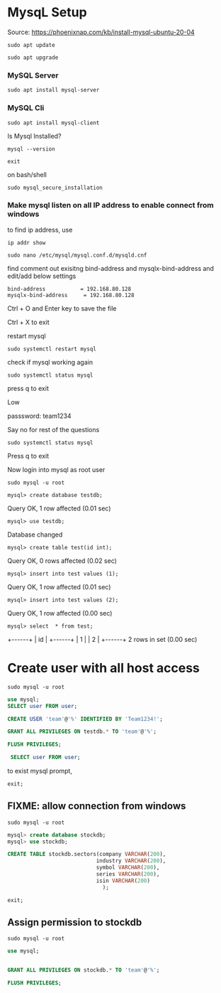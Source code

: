 # MysqL Setup

Source:  https://phoenixnap.com/kb/install-mysql-ubuntu-20-04

```
sudo apt update
```

```
sudo apt upgrade
```

### MySQL Server

```
sudo apt install mysql-server
```

### MySQL Cli

```
sudo apt install mysql-client
```

Is Mysql Installed?

```
mysql --version
```

```
exit
```

on bash/shell

```
sudo mysql_secure_installation
```



### Make mysql listen on all IP address to enable connect from windows

to find ip address, use

```
ip addr show
```


```
sudo nano /etc/mysql/mysql.conf.d/mysqld.cnf 
```

find comment out exisitng bind-address and mysqlx-bind-address
and  edit/add below settings

```
bind-address           = 192.168.80.128           
mysqlx-bind-address     = 192.168.80.128
```

Ctrl + O  and Enter key to save the file

Ctrl + X to exit


restart mysql 
```
sudo systemctl restart mysql
```

check if mysql working again

```
sudo systemctl status mysql
```

press q to exit


Low 

passsword: team1234

Say no for rest of the questions


```
sudo systemctl status mysql
```

Press q to exit


Now login into mysql as root user


```
sudo mysql -u root
```

 


```
mysql> create database testdb;
```
Query OK, 1 row affected (0.01 sec)

```
mysql> use testdb;
```
Database changed
```
mysql> create table test(id int);
```
Query OK, 0 rows affected (0.02 sec)
```
mysql> insert into test values (1);
```
Query OK, 1 row affected (0.01 sec)
```
mysql> insert into test values (2);
```
Query OK, 1 row affected (0.00 sec)

```
mysql> select  * from test;

```

+------+
| id   |
+------+
|    1 |
|    2 |
+------+
2 rows in set (0.00 sec)


# Create user with all host access

```
sudo mysql -u root
```


```sql
use mysql;
SELECT user FROM user;

CREATE USER 'team'@'%' IDENTIFIED BY 'Team1234!';

GRANT ALL PRIVILEGES ON testdb.* TO 'team'@'%';

FLUSH PRIVILEGES;

 SELECT user FROM user;

```

to exist mysql prompt,

```sql
exit;
```

## FIXME: allow connection from windows


```
sudo mysql -u root
```


```sql
mysql> create database stockdb;
mysql> use stockdb;
```
  
```sql
CREATE TABLE stockdb.sectors(company VARCHAR(200), 
                            industry VARCHAR(200), 
                            symbol VARCHAR(200), 
                            series VARCHAR(200), 
                            isin VARCHAR(200)
                              );
``` 

```sql
exit;
```

## Assign permission to stockdb

```
sudo mysql -u root
```

```sql
use mysql;


GRANT ALL PRIVILEGES ON stockdb.* TO 'team'@'%';

FLUSH PRIVILEGES;


```